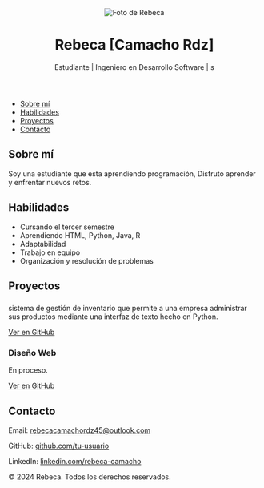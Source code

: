 <!DOCTYPE html>
<html lang="es">
<head>
  <meta charset="UTF-8">
  <meta name="viewport" content="width=device-width, initial-scale=1.0">
  <title>Rebeca | CV</title>
  <link rel="stylesheet" href="style.css">
</head>
<body>
  <header>
    <div class="header-container">
      <img src="img/foto_perfil.jpg" alt="Foto de Rebeca" class="profile-pic">
      <h1>Rebeca [Camacho Rdz]</h1>
      <p>Estudiante | Ingeniero en Desarrollo Software | s</p>
    </div>
  </header>
  <nav>
    <ul>
      <li><a href="#sobre-mi">Sobre mí</a></li>
      <li><a href="#habilidades">Habilidades</a></li>
      <li><a href="#proyectos">Proyectos</a></li>
      <li><a href="#contacto">Contacto</a></li>
    </ul>
  </nav>
  <main>
    <section id="sobre-mi">
      <h2>Sobre mí</h2>
      <p>Soy una estudiante que esta aprendiendo programación,  Disfruto aprender y enfrentar nuevos retos.</p>
    </section>
    <section id="habilidades">
      <h2>Habilidades</h2>
      <ul>
        <li>Cursando el tercer semestre</li>
        <li>Aprendiendo HTML, Python, Java, R</li>
        <li>Adaptabilidad</li>
        <li>Trabajo en equipo</li>
        <li>Organización y resolución de problemas</li>
      </ul>
    </section>
    <section id="proyectos">
      <h2>Proyectos</h2>
      <div class="project">
        <h3></h3>
        <p>sistema de gestión de inventario que permite a una empresa
administrar sus productos mediante una interfaz de texto hecho en Python.</p>
        <a href="https://github.com/tu-usuario/proyecto-rstudio" target="_blank">Ver en GitHub</a>
      </div>
      <div class="project">
        <h3>Diseño Web</h3>
        <p>En proceso.</p>
        <a href="https://github.com/tu-usuario/cv-web" target="_blank">Ver en GitHub</a>
      </div>
    </section>
    <section id="contacto">
      <h2>Contacto</h2>
      <p>Email: <a href="mailto:rebecacamachordz45@outlook.com">rebecacamachordz45@outlook.com</a></p>
      <p>GitHub: <a href="https://github.com/tu-usuario" target="_blank">github.com/tu-usuario</a></p>
      <p>LinkedIn: <a href="https://www.linkedin.com/in/rebeca-camacho-b1533432b/" target="_blank">linkedin.com/rebeca-camacho</a></p>
    </section>
  </main>
  <footer>
    <p>© 2024 Rebeca. Todos los derechos reservados.</p>
  </footer>
</body>
</html>
